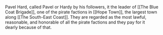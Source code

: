Pavel Hard, called Pavel or Hardy by his followers, it the leader of [[The Blue Coat Brigade]], one of the pirate factions in [[Hope Town]], the largest town along [[The South-East Coast]]. They are regarded as the most lawful, reasonable, and honorable of all the pirate factions and they pay for it dearly because of that. 